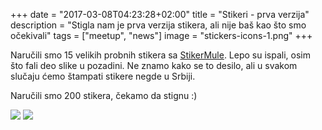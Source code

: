 +++
date = "2017-03-08T04:23:28+02:00"
title = "Stikeri - prva verzija"
description = "Stigla nam je prva verzija stikera, ali nije baš kao što smo očekivali"
tags = ["meetup", "news"]
image = "stickers-icons-1.png"
+++

Naručili smo 15 velikih probnih stikera sa [StikerMule](stickermule.com). Lepo su ispali, osim što fali deo slike u pozadini. Ne znamo kako se to desilo, ali u svakom slučaju ćemo štampati stikere negde u Srbiji.

Naručili smo 200 stikera, čekamo da stignu :)

<img src="/images/stickers-1.jpg" />
<img src="/images/stickers-2.jpg" />
